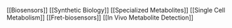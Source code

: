 [[Biosensors]]
[[Synthetic Biology]]
[[Specialized Metabolites]]
[[Single Cell Metabolism]]
[[Fret-biosensors]]
[[In Vivo Metabolite Detection]]

